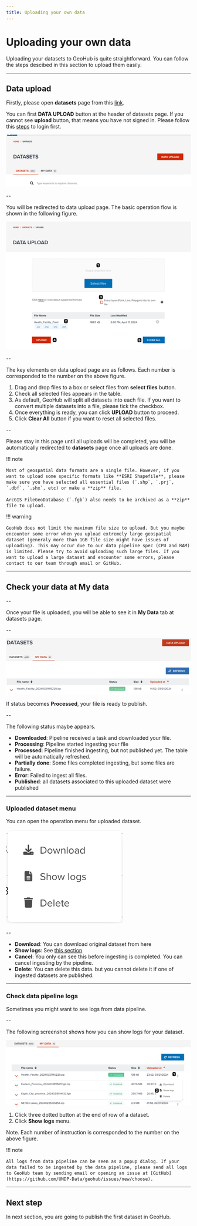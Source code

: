 ```yaml
---
title: Uploading your own data
---
```


# Uploading your own data

Uploading your datasets to GeoHub is quite straightforward. You can follow the steps descibed in this section to upload them easily.

---

## Data upload

Firstly, please open **datasets** page from this [link](https://geohub.data.undp.org/data).

You can first **DATA UPLOAD** button at the header of datasets page. If you cannot see **upload** button, that means you have not signed in. Please follow this [steps](../getting-started/signin.md) to login first.

![DATA UPLOAD button at datasets page](../assets/data/dataupload_1.png)

<!-- .element style="height: 300px" -->

--

You will be redirected to data upload page. The basic operation flow is shown in the following figure.

![Data upload page](../assets/data/dataupload_2.png)

<!-- .element style="height: 500px" -->

--

The key elements on data upload page are as follows. Each number is corresponded to the number on the above figure.

1. Drag and drop files to a box or select files from **select files** button.
2. Check all selected files appears in the table.
3. As default, GeoHub will split all datasets into each file. If you want to convert multiple datasets into a file, please tick the checkbox.
4. Once everything is ready, you can click **UPLOAD** button to proceed.
5. Click **Clear All** button if you want to reset all selected files.

--

Please stay in this page until all uploads will be completed, you will be automatically redirected to **datasets** page once all uploads are done.

<hidden>

!!! note

    Most of geospatial data formats are a single file. However, if you want to upload some specific formats like **ESRI Shapefile**, please make sure you have selected all essential files (`.shp`, `.prj`, `.dbf`, `.shx`, etc) or make a **zip** file.

    ArcGIS FileGeoDatabase (`.fgb`) also needs to be archived as a **zip** file to upload.

!!! warning

    GeoHub does not limit the maximum file size to upload. But you maybe encounter some error when you upload extremely large geospatial dataset (generaly more than 1GB file size might have issues of uploading). This may occur due to our data pipeline spec (CPU and RAM) is limited. Please try to avoid uploading such large files. If you want to upload a large dataset and encounter some errors, please contact to our team through email or GitHub.

</hidden>

---

## Check your data at My data

--

Once your file is uploaded, you will be able to see it in **My Data** tab at datasets page.

--

![Uploaded dataset at MY DATA tab](../assets/data/dataupload_3.png)

<!-- .element style="height: 300px" -->

If status becomes **Processed**, your file is ready to publish.

--

The following status maybe appears.

- **Downloaded**: Pipeline received a task and downloaded your file.
- **Processing**: Pipeline started ingesting your file
- **Processed**: Pipeline finished ingesting, but not published yet. The table will be automatically refreshed.
- **Partially done**: Some files completed ingesting, but some files are failure.
- **Error**: Failed to ingest all files.
- **Published**: all datasets associated to this uploaded dataset were published

---

### Uploaded dataset menu

You can open the operation menu for uploaded dataset.

![Uploaded dataset operation menu](../assets/data/dataupload_5.png)

<!-- .element style="height: 300px" -->

--

- **Download**: You can download original dataset from here
- **Show logs**: See [this section](#check-data-pipeline-logs)
- **Cancel**: You only can see this before ingesting is completed. You can cancel ingesting by the pipeline.
- **Delete**: You can delete this data. but you cannot delete it if one of ingested datasets are published.

---

### Check data pipeline logs

Sometimes you might want to see logs from data pipeline.

--

The following screenshot shows how you can show logs for your dataset.

![Steps to show logs](../assets/data/dataupload_4.png)

<!-- .element style="height: 400px" -->

1. Click three dotted button at the end of row of a dataset.
2. Click **Show logs** menu.

<hidden>

Note. Each number of instruction is corresponded to the number on the above figure.

!!! note

    All logs from data pipeline can be seen as a popup dialog. If your data failed to be ingested by the data pipeline, please send all logs to GeoHub team by sending email or opening an issue at [GitHub](https://github.com/UNDP-Data/geohub/issues/new/choose).

</hidden>

---

## Next step

In next section, you are going to publish the first dataset in GeoHub.

